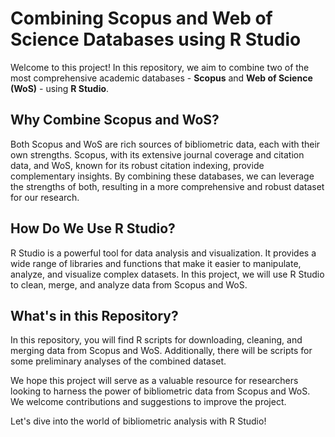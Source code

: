 # Combining Scopus and Web of Science Databases using R Studio

Welcome to this project! In this repository, we aim to combine two of the most comprehensive academic databases - **Scopus** and **Web of Science (WoS)** - using **R Studio**. 

## Why Combine Scopus and WoS?

Both Scopus and WoS are rich sources of bibliometric data, each with their own strengths. Scopus, with its extensive journal coverage and citation data, and WoS, known for its robust citation indexing, provide complementary insights. By combining these databases, we can leverage the strengths of both, resulting in a more comprehensive and robust dataset for our research.

## How Do We Use R Studio?

R Studio is a powerful tool for data analysis and visualization. It provides a wide range of libraries and functions that make it easier to manipulate, analyze, and visualize complex datasets. In this project, we will use R Studio to clean, merge, and analyze data from Scopus and WoS.

## What's in this Repository?

In this repository, you will find R scripts for downloading, cleaning, and merging data from Scopus and WoS. Additionally, there will be scripts for some preliminary analyses of the combined dataset. 

We hope this project will serve as a valuable resource for researchers looking to harness the power of bibliometric data from Scopus and WoS. We welcome contributions and suggestions to improve the project.

Let's dive into the world of bibliometric analysis with R Studio!
